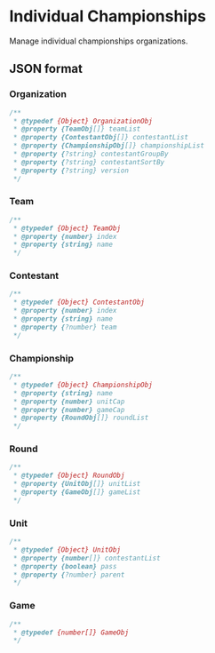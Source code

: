 # Individual Championships

Manage individual championships organizations.

## JSON format

### Organization

```js
/**
 * @typedef {Object} OrganizationObj
 * @property {TeamObj[]} teamList
 * @property {ContestantObj[]} contestantList
 * @property {ChampionshipObj[]} championshipList
 * @property {?string} contestantGroupBy
 * @property {?string} contestantSortBy
 * @property {?string} version
 */
```

### Team

```js
/**
 * @typedef {Object} TeamObj
 * @property {number} index
 * @property {string} name
 */
```

### Contestant

```js
/**
 * @typedef {Object} ContestantObj
 * @property {number} index
 * @property {string} name
 * @property {?number} team
 */
```

### Championship

```js
/**
 * @typedef {Object} ChampionshipObj
 * @property {string} name
 * @property {number} unitCap
 * @property {number} gameCap
 * @property {RoundObj[]} roundList
 */
```

### Round

```js
/**
 * @typedef {Object} RoundObj
 * @property {UnitObj[]} unitList
 * @property {GameObj[]} gameList
 */
```

### Unit

```js
/**
 * @typedef {Object} UnitObj
 * @property {number[]} contestantList
 * @property {boolean} pass
 * @property {?number} parent
 */
```

### Game

```js
/**
 * @typedef {number[]} GameObj
 */
```
